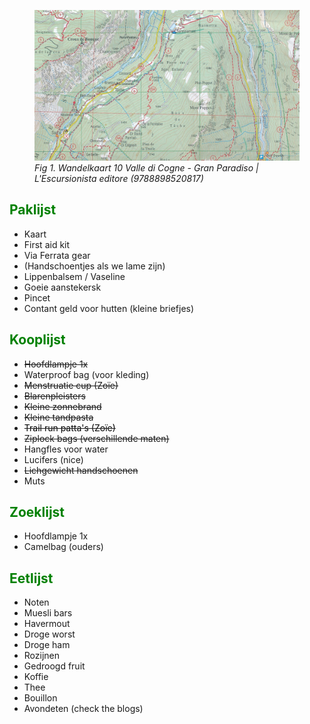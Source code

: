 <figure>
    <img src="assets/img/map.jpeg"
         alt="Wandelkaart 10 Valle di Cogne">
    <figcaption><em>Fig 1. Wandelkaart 10 Valle di Cogne - Gran Paradiso | L'Escursionista editore (9788898520817)</em></figcaption>
</figure>

## <font color="green">Paklijst</font>
 - Kaart
 - First aid kit
 - Via Ferrata gear
 - (Handschoentjes als we lame zijn)
 - Lippenbalsem / Vaseline
 - Goeie aanstekersk
 - Pincet
 - Contant geld voor hutten (kleine briefjes)

## <font color="green">Kooplijst</font>
 - ~~Hoofdlampje 1x~~
 - Waterproof bag (voor kleding)
 - ~~Menstruatie cup (Zoïe)~~
 - ~~Blarenpleisters~~
 - ~~Kleine zonnebrand~~
 - ~~Kleine tandpasta~~
 - ~~<font color="black">Trail run patta's (Zoïe)</font>~~
 - ~~Ziplock bags (verschillende maten)~~
 - Hangfles voor water
 - Lucifers (nice)
 - ~~Lichgewicht handschoenen~~
 - Muts

## <font color="green">Zoeklijst</font>
 - Hoofdlampje 1x
 - Camelbag (ouders)

## <font color="green">Eetlijst</font>
 - Noten
 - Muesli bars
 - Havermout
 - Droge worst
 - Droge ham
 - Rozijnen
 - Gedroogd fruit
 - Koffie
 - Thee
 - Bouillon
 - Avondeten (check the blogs)
